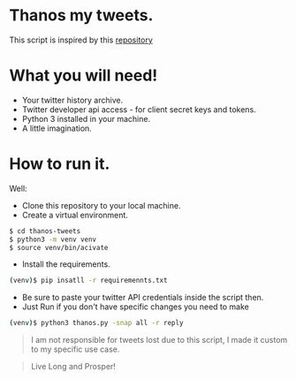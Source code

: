 # Thanos my tweets.

This script is inspired by this [repository](https://github.com/koenrh/delete-tweets) 

# What you will need!

  - Your twitter history archive. 
  - Twitter developer api access - for client secret keys and tokens.
  - Python 3 installed in your machine.
  - A little imagination.

# How to run it.
Well:
  - Clone this repository to your local machine.
  - Create a virtual environment.
  ```sh
$ cd thanos-tweets
$ python3 -m venv venv
$ source venv/bin/acivate
```
  - Install the requirements.
 ```sh
(venv)$ pip insatll -r requiremennts.txt
```
 
 - Be sure to paste your twitter API credentials inside the script then.
 - Just Run if you don't have specific changes you need to make
 
 ```sh
(venv)$ python3 thanos.py -snap all -r reply
```

> I am not responsible for tweets lost due to this script,
> I made it custom to my specific use case.


> Live Long and Prosper!
